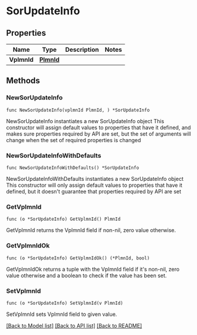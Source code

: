 # SorUpdateInfo

## Properties

Name | Type | Description | Notes
------------ | ------------- | ------------- | -------------
**VplmnId** | [**PlmnId**](PlmnId.md) |  | 

## Methods

### NewSorUpdateInfo

`func NewSorUpdateInfo(vplmnId PlmnId, ) *SorUpdateInfo`

NewSorUpdateInfo instantiates a new SorUpdateInfo object
This constructor will assign default values to properties that have it defined,
and makes sure properties required by API are set, but the set of arguments
will change when the set of required properties is changed

### NewSorUpdateInfoWithDefaults

`func NewSorUpdateInfoWithDefaults() *SorUpdateInfo`

NewSorUpdateInfoWithDefaults instantiates a new SorUpdateInfo object
This constructor will only assign default values to properties that have it defined,
but it doesn't guarantee that properties required by API are set

### GetVplmnId

`func (o *SorUpdateInfo) GetVplmnId() PlmnId`

GetVplmnId returns the VplmnId field if non-nil, zero value otherwise.

### GetVplmnIdOk

`func (o *SorUpdateInfo) GetVplmnIdOk() (*PlmnId, bool)`

GetVplmnIdOk returns a tuple with the VplmnId field if it's non-nil, zero value otherwise
and a boolean to check if the value has been set.

### SetVplmnId

`func (o *SorUpdateInfo) SetVplmnId(v PlmnId)`

SetVplmnId sets VplmnId field to given value.



[[Back to Model list]](../README.md#documentation-for-models) [[Back to API list]](../README.md#documentation-for-api-endpoints) [[Back to README]](../README.md)


